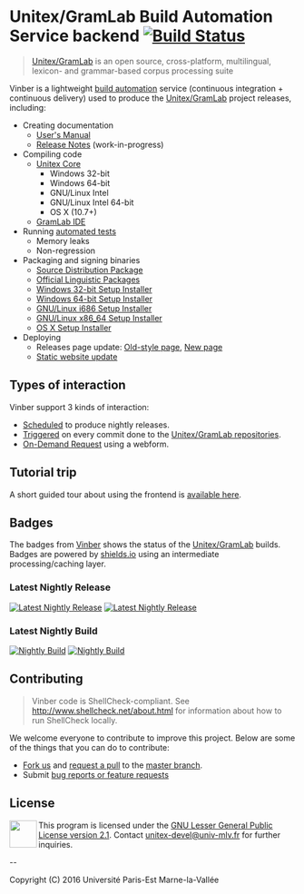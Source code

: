 # Unitex/GramLab Build Automation Service backend [![Build Status](https://travis-ci.org/UnitexGramLab/vinber-backend.svg?branch=master)](https://travis-ci.org/UnitexGramLab/vinber-backend)

> [Unitex/GramLab][unitexgramlab] is an open source, cross-platform, multilingual, lexicon- and grammar-based corpus processing suite

Vinber is a lightweight [build automation](http://en.wikipedia.org/wiki/Build_automation) service (continuous integration + continuous delivery) used to produce the [Unitex/GramLab][unitexgramlab] project releases, including:

 - Creating documentation
   - <a href="https://github.com/UnitexGramLab/unitex-doc-usermanual" target="_blank">User's Manual</a>
   - <a href="http://unitex.univ-mlv.fr/releases/latest-beta/changes/" target="_blank">Release Notes</a> (work-in-progress)
 - Compiling code
   - <a href="https://github.com/UnitexGramLab/unitex-core" target="_blank">Unitex Core</a>
     - Windows 32-bit
     - Windows 64-bit
     - GNU/Linux Intel
     - GNU/Linux Intel 64-bit
     - OS X (10.7+)
   - <a href="https://github.com/UnitexGramLab/gramlab-ide" target="_blank">GramLab IDE</a>
 - Running <a href="https://github.com/UnitexGramLab/unitex-core-tests" target="_blank">automated tests</a>
   - Memory leaks
   - Non-regression
 - Packaging and signing binaries
   - <a href="http://unitex.univ-mlv.fr/releases/latest-beta/source/" target="_blank">Source Distribution Package</a>
   - <a href="http://unitex.univ-mlv.fr/releases/latest-beta/lingua/" target="_blank">Official Linguistic Packages</a>
   - <a href="http://unitex.univ-mlv.fr/releases/latest-beta/win32/" target="_blank">Windows 32-bit Setup Installer</a>
   - <a href="http://unitex.univ-mlv.fr/releases/latest-beta/win64/" target="_blank">Windows 64-bit Setup Installer</a>
   - <a href="http://unitex.univ-mlv.fr/releases/latest-beta/linux-i686/" target="_blank">GNU/Linux i686 Setup Installer</a>
   - <a href="http://unitex.univ-mlv.fr/releases/latest-beta/linux-x86_64/" target="_blank">GNU/Linux x86_64 Setup Installer</a>
   - <a href="http://unitex.univ-mlv.fr/releases/latest-beta/osx/" target="_blank">OS X Setup Installer</a>
 - Deploying
   - Releases page update: <a href="http://www-igm.univ-mlv.fr/~unitex/index.php?page=3&html=latest-beta.html" target="_blank">Old-style page</a>, <a href="http://unitex.univ-mlv.fr/releases" target="_blank">New page</a>
   - <a href="http://unitex.univ-mlv.fr" target="_blank">Static website update</a>

## Types of interaction

Vinber support 3 kinds of interaction:

  - [Scheduled][nightly] to produce nightly releases.
  - [Triggered][commit] on every commit done to the [Unitex/GramLab repositories][repos].
  - <a href="http://unitex.univ-mlv.fr/v6/#bundle=nightly&action=rebuild" target="_blank">On-Demand Request</a> using a webform.

## Tutorial trip

A short guided tour about using the frontend is <a href="http://unitex.univ-mlv.fr/v6/#bundle=nightly&q=latest&action=help" target="_blank">available here</a>.

## Badges

The badges from [Vinber][vinber] shows the status of the [Unitex/GramLab][unitexgramlab] builds. Badges are powered by [shields.io](http://shields.io/) using an intermediate processing/caching layer.

### Latest Nightly Release

[![Latest Nightly Release](http://unitex.univ-mlv.fr/v6/badge/nightly/latest-deployed.svg?subject=product.name&status=product.version.string)][deployed] [![Latest Nightly Release](http://unitex.univ-mlv.fr/v6/badge/nightly/latest-deployed.svg?status=build.started&label=Latest%20Built&color=5CB85C)][deployed]

### Latest Nightly Build

[![Nightly Build](http://unitex.univ-mlv.fr/v6/badge/nightly/latest.svg?subject=product.name&status=product.version.string)][nightly] [![Nightly Build](http://unitex.univ-mlv.fr/v6/badge/nightly/latest.svg?status=build.status)][nightly]

## Contributing

> Vinber code is ShellCheck-compliant. See http://www.shellcheck.net/about.html for information about how to run ShellCheck locally.

We welcome everyone to contribute to improve this project. Below are some of the things that you can do to contribute:

-  [Fork us](https://github.com/UnitexGramLab/vinber-backend/fork) and [request a pull](https://github.com/UnitexGramLab/vinber-backend/pulls) to the [master branch](https://github.com/UnitexGramLab/vinber-backend/tree/master).
-  Submit [bug reports or feature requests](https://github.com/UnitexGramLab/vinber-backend/issues)

## License

<a href="/LICENSE"><img height="48" align="left" src="http://www.gnu.org/graphics/empowered-by-gnu.svg"></a>

This program is licensed under the [GNU Lesser General Public License version 2.1](/LICENSE). Contact unitex-devel@univ-mlv.fr for further inquiries.

--

Copyright (C) 2016 Université Paris-Est Marne-la-Vallée

[repos]:   https://github.com/unitexgramlab
[unitexgramlab]:  http://unitexgramlab.org
[vinber]:  http://unitex.univ-mlv.fr/v6
[nightly]: http://unitex.univ-mlv.fr/v6/#bundle=nightly&q=latest
[commit]:  http://unitex.univ-mlv.fr/v6/#bundle=commit&q=latest
[deployed]:  http://unitex.univ-mlv.fr/v6/#bundle=nightly&q=latest-deployed
[request]: http://unitex.univ-mlv.fr/v6/#bundle=nightly&action=rebuild
[tour]:    http://unitex.univ-mlv.fr/v6/#bundle=nightly&q=buils&action=help
